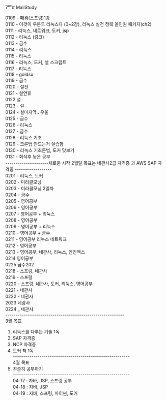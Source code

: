 7⁸²# MailStudy

0109 - 패캠(스프링)1강 <br>
0110 - 이것이 우분투 리눅스다 (0~2장), 리눅스 실전 정복 올인원 패키지(ch2) <br>
0111 - 리눅스, 네트워크, 도커, jsp <br>
0112 - 리눅스 (링크) <br>
0113 - 금수 <br>
0114 - 리눅스 <br>
0115 - 리눅스 <br>
0116 - 리눅스, 도커, 셸 스크립트 <br>
0117 - 리눅스<br>
0118 - goldsu<br>
0119 - 금수<br>
0120 - 설전<br>
0121 - 설연휴 <br>
0122  설 <br>
0123 - 설 <br>
0124 - 설마지막.. 우울 <br>
0125 - 금수 <br>
0126 - 리눅스 <br>
0127 - 금수 <br>
0128 - 리눅스 기초 <br>
0129 - 크론탭 만드는거 실습함 <br>
0130 - 리눅스 기초문법, 도커 맛보기 <br>
0131 - 회식후 늦은 공부 <br>
---------------------새로운 시작 2월달 목표는 네관사2급 자격증 과 AWS SAP 자격증 ------------------ <br>
0201 - 리눅스, 도커  <br>
0202 - 미라클모닝 <br>
0203 - 미라클모닝 2일차 <br>
0204 - 금수 <br>
0205 - 영어공부 <br>
0206 - 영어공부 <br>
0207 - 영어공부 + 리눅스 <br>
0208 - 영어공부 <br>
0209 - 영어공부 + 리눅스 <br>
0210 - 영어공부 + 금수 <br>
0211 - 영어공부 리눅스 네트워크 <br>
0212 - 영어공부 <br>
0213 - 영어공부, 네관사, 리눅스, 엔진엑스 <br>
0214    영어공부 <br>
0225  금수202 <br>
0218 - 스프링, 네관사 <br>
0219 - 스프링 <br>
0220 - 스프링, 네관사, 도커, 리눅스, 영어공부 <br>
0221 - 네관사 <br>
0222 - 네관사 <br>
2023 네광사<br>
0224 _ 네관사<br>
----------------------------------------------------------<br>
3월 목표 <br>
1. 리눅스를 다루는 기술 1독 <br>
2. SAP 자격증 <br>
3. NCP 자격증 <br>
4. 도커 책 1독 <br>
---------------------------------------------------------<br>
4월 목표 <br>
1. 꾸준히 공부하기<br>
---------------------------------------------------------<br>
04-17 : 자바, JSP, 스프링 공부 <br>
04-18 : 자바, JSP <br>
04-19 : 자바, 스프링, 파이썬, 도커









